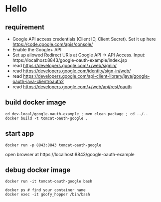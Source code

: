 # Hello

## requirement

- Google API access credentials (Client ID, Client Secret). Set it up here https://code.google.com/apis/console/
- Enable the Google+ API
- Set up allowed Redirect URIs at Google API -> API Access. Input: https://localhost:8843/google-oauth-example/index.jsp
- read https://developers.google.com/+/web/signin/
- read https://developers.google.com/identity/sign-in/web/
- read https://developers.google.com/api-client-library/java/google-oauth-java-client/oauth2
- read https://developers.google.com/+/web/api/rest/oauth

## build docker image

```
cd dev-local/google-oauth-example ; mvn clean package ; cd ../..
docker build -t tomcat-oauth-google .
```

## start app

```
docker run -p 8843:8843 tomcat-oauth-google
```

open browser at https://localhost:8843/google-oauth-example

## debug docker image

```
docker run -it tomcat-oauth-google bash
```

```
docker ps # find your container name
docker exec -it goofy_hopper /bin/bash
```
